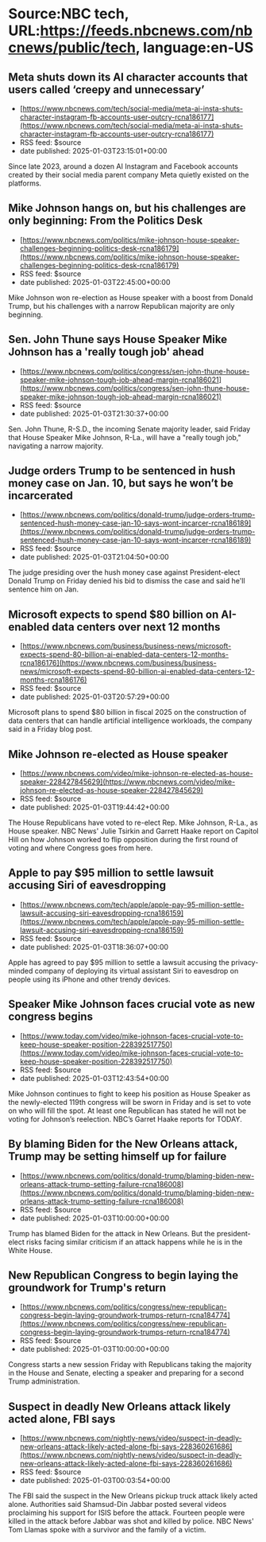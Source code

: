 # Source:NBC tech, URL:https://feeds.nbcnews.com/nbcnews/public/tech, language:en-US

## Meta shuts down its AI character accounts that users called ‘creepy and unnecessary’
 - [https://www.nbcnews.com/tech/social-media/meta-ai-insta-shuts-character-instagram-fb-accounts-user-outcry-rcna186177](https://www.nbcnews.com/tech/social-media/meta-ai-insta-shuts-character-instagram-fb-accounts-user-outcry-rcna186177)
 - RSS feed: $source
 - date published: 2025-01-03T23:15:01+00:00

Since late 2023, around a dozen AI Instagram and Facebook accounts created by their social media parent company Meta quietly existed on the platforms.

## Mike Johnson hangs on, but his challenges are only beginning: From the Politics Desk
 - [https://www.nbcnews.com/politics/mike-johnson-house-speaker-challenges-beginning-politics-desk-rcna186179](https://www.nbcnews.com/politics/mike-johnson-house-speaker-challenges-beginning-politics-desk-rcna186179)
 - RSS feed: $source
 - date published: 2025-01-03T22:45:00+00:00

Mike Johnson won re-election as House speaker with a boost from Donald Trump, but his challenges with a narrow Republican majority are only beginning.

## Sen. John Thune says House Speaker Mike Johnson has a 'really tough job' ahead
 - [https://www.nbcnews.com/politics/congress/sen-john-thune-house-speaker-mike-johnson-tough-job-ahead-margin-rcna186021](https://www.nbcnews.com/politics/congress/sen-john-thune-house-speaker-mike-johnson-tough-job-ahead-margin-rcna186021)
 - RSS feed: $source
 - date published: 2025-01-03T21:30:37+00:00

Sen. John Thune, R-S.D., the incoming Senate majority leader, said Friday that House Speaker Mike Johnson, R-La., will have a "really tough job," navigating a narrow majority.

## Judge orders Trump to be sentenced in hush money case on Jan. 10, but says he won’t be incarcerated
 - [https://www.nbcnews.com/politics/donald-trump/judge-orders-trump-sentenced-hush-money-case-jan-10-says-wont-incarcer-rcna186189](https://www.nbcnews.com/politics/donald-trump/judge-orders-trump-sentenced-hush-money-case-jan-10-says-wont-incarcer-rcna186189)
 - RSS feed: $source
 - date published: 2025-01-03T21:04:50+00:00

The judge presiding over the hush money case against President-elect Donald Trump on Friday denied his bid to dismiss the case and said he'll sentence him on Jan.

## Microsoft expects to spend $80 billion on AI-enabled data centers over next 12 months
 - [https://www.nbcnews.com/business/business-news/microsoft-expects-spend-80-billion-ai-enabled-data-centers-12-months-rcna186176](https://www.nbcnews.com/business/business-news/microsoft-expects-spend-80-billion-ai-enabled-data-centers-12-months-rcna186176)
 - RSS feed: $source
 - date published: 2025-01-03T20:57:29+00:00

Microsoft plans to spend $80 billion in fiscal 2025 on the construction of data centers that can handle artificial intelligence workloads, the company said in a Friday blog post.

## Mike Johnson re-elected as House speaker
 - [https://www.nbcnews.com/video/mike-johnson-re-elected-as-house-speaker-228427845629](https://www.nbcnews.com/video/mike-johnson-re-elected-as-house-speaker-228427845629)
 - RSS feed: $source
 - date published: 2025-01-03T19:44:42+00:00

The House Republicans have voted to re-elect Rep. Mike Johnson, R-La., as House speaker. NBC News' Julie Tsirkin and Garrett Haake report on Capitol Hill on how Johnson worked to flip opposition during the first round of voting and where Congress goes from here.

## Apple to pay $95 million to settle lawsuit accusing Siri of eavesdropping
 - [https://www.nbcnews.com/tech/apple/apple-pay-95-million-settle-lawsuit-accusing-siri-eavesdropping-rcna186159](https://www.nbcnews.com/tech/apple/apple-pay-95-million-settle-lawsuit-accusing-siri-eavesdropping-rcna186159)
 - RSS feed: $source
 - date published: 2025-01-03T18:36:07+00:00

Apple has agreed to pay $95 million to settle a lawsuit accusing the privacy-minded company of deploying its virtual assistant Siri to eavesdrop on people using its iPhone and other trendy devices.

## Speaker Mike Johnson faces crucial vote as new congress begins
 - [https://www.today.com/video/mike-johnson-faces-crucial-vote-to-keep-house-speaker-position-228392517750](https://www.today.com/video/mike-johnson-faces-crucial-vote-to-keep-house-speaker-position-228392517750)
 - RSS feed: $source
 - date published: 2025-01-03T12:43:54+00:00

Mike Johnson continues to fight to keep his position as House Speaker as the newly-elected 119th congress will be sworn in Friday and is set to vote on who will fill the spot. At least one Republican has stated he will not be voting for Johnson’s reelection. NBC’s Garret Haake reports for TODAY.

## By blaming Biden for the New Orleans attack, Trump may be setting himself up for failure
 - [https://www.nbcnews.com/politics/donald-trump/blaming-biden-new-orleans-attack-trump-setting-failure-rcna186008](https://www.nbcnews.com/politics/donald-trump/blaming-biden-new-orleans-attack-trump-setting-failure-rcna186008)
 - RSS feed: $source
 - date published: 2025-01-03T10:00:00+00:00

Trump has blamed Biden for the attack in New Orleans. But the president-elect risks facing similar criticism if an attack happens while he is in the White House.

## New Republican Congress to begin laying the groundwork for Trump's return
 - [https://www.nbcnews.com/politics/congress/new-republican-congress-begin-laying-groundwork-trumps-return-rcna184774](https://www.nbcnews.com/politics/congress/new-republican-congress-begin-laying-groundwork-trumps-return-rcna184774)
 - RSS feed: $source
 - date published: 2025-01-03T10:00:00+00:00

Congress starts a new session Friday with Republicans taking the majority in the House and Senate, electing a speaker and preparing for a second Trump administration.

## Suspect in deadly New Orleans attack likely acted alone, FBI says
 - [https://www.nbcnews.com/nightly-news/video/suspect-in-deadly-new-orleans-attack-likely-acted-alone-fbi-says-228360261686](https://www.nbcnews.com/nightly-news/video/suspect-in-deadly-new-orleans-attack-likely-acted-alone-fbi-says-228360261686)
 - RSS feed: $source
 - date published: 2025-01-03T00:03:54+00:00

The FBI said the suspect in the New Orleans pickup truck attack likely acted alone. Authorities said Shamsud-Din Jabbar posted several videos proclaiming his support for ISIS before the attack. Fourteen people were killed in the attack before Jabbar was shot and killed by police. NBC News' Tom Llamas spoke with a survivor and the family of a victim.

